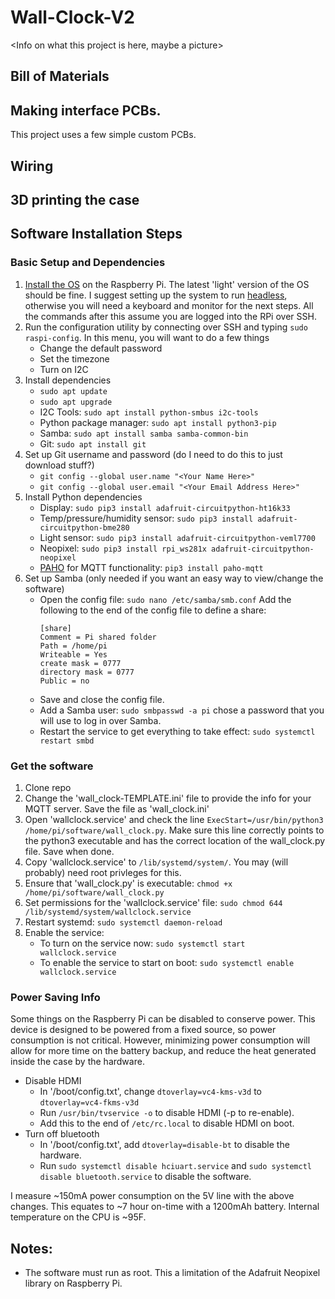 # Wall-Clock-V2
<Info on what this project is here, maybe a picture>

## Bill of Materials
<Add a BOM here>

## Making interface PCBs.
This project uses a few simple custom PCBs. <more info here someday>

## Wiring
<How to wire up all the bits>

## 3D printing the case
<Links to the case files and instructions on how to print>

## Software Installation Steps
### Basic Setup and Dependencies
1. [Install the OS](https://www.raspberrypi.com/software/) on the Raspberry Pi. The latest 'light' version of the OS should be fine. I suggest setting up the system to run [headless](https://www.tomshardware.com/reviews/raspberry-pi-headless-setup-how-to,6028.html), otherwise you will need a keyboard and monitor for the next steps. All the commands after this assume you are logged into the RPi over SSH.
2. Run the configuration utility by connecting over SSH and typing `sudo raspi-config`. In this menu, you will want to do a few things
   - Change the default password
   - Set the timezone
   - Turn on I2C
3. Install dependencies
   - `sudo apt update`
   - `sudo apt upgrade`
   - I2C Tools: `sudo apt install python-smbus i2c-tools`
   - Python package manager: `sudo apt install python3-pip`
   - Samba: `sudo apt install samba samba-common-bin`
   - Git: `sudo apt install git`
4. Set up Git username and password (do I need to do this to just download stuff?)
   - `git config --global user.name "<Your Name Here>"`
   - `git config --global user.email "<Your Email Address Here>"`
5. Install Python dependencies
   - Display: `sudo pip3 install adafruit-circuitpython-ht16k33`
   - Temp/pressure/humidity sensor: `sudo pip3 install adafruit-circuitpython-bme280`
   - Light sensor: `sudo pip3 install adafruit-circuitpython-veml7700`
   - Neopixel: `sudo pip3 install rpi_ws281x adafruit-circuitpython-neopixel`
   - [PAHO](https://pypi.org/project/paho-mqtt/) for MQTT functionality: `pip3 install paho-mqtt`
6. Set up Samba (only needed if you want an easy way to view/change the software)
   - Open the config file: `sudo nano /etc/samba/smb.conf` Add the following to the end of the config file to define a share:
     ```
     [share]
     Comment = Pi shared folder
     Path = /home/pi
     Writeable = Yes
     create mask = 0777
     directory mask = 0777
     Public = no
     ```
   - Save and close the config file.
   - Add a Samba user: `sudo smbpasswd -a pi` chose a password that you will use to log in over Samba.
   - Restart the service to get everything to take effect: `sudo systemctl restart smbd`
### Get the software
1. Clone repo <add steps on how to do this...>
2. Change the 'wall_clock-TEMPLATE.ini' file to provide the info for your MQTT server. Save the file as 'wall_clock.ini'
3. Open 'wallclock.service' and check the line `ExecStart=/usr/bin/python3 /home/pi/software/wall_clock.py`. Make sure this line correctly points to the python3 executable and has the correct location of the wall_clock.py file. Save when done.
4. Copy 'wallclock.service' to `/lib/systemd/system/`. You may (will probably) need root privleges for this.
5. Ensure that 'wall_clock.py' is executable: `chmod +x /home/pi/software/wall_clock.py`
6. Set permissions for the 'wallclock.service' file: `sudo chmod 644 /lib/systemd/system/wallclock.service`
7. Restart systemd: `sudo systemctl daemon-reload`
8. Enable the service:
   - To turn on the service now: `sudo systemctl start wallclock.service`
   - To enable the service to start on boot: `sudo systemctl enable wallclock.service`
   
### Power Saving Info
Some things on the Raspberry Pi can be disabled to conserve power. This device is designed to be powered from a fixed source, so power consumption is not critical. However, minimizing power consumption will allow for more time on the battery backup, and reduce the heat generated inside the case by the hardware.
- Disable HDMI
  - In '/boot/config.txt', change `dtoverlay=vc4-kms-v3d` to `dtoverlay=vc4-fkms-v3d`
  - Run `/usr/bin/tvservice -o` to disable HDMI (-p to re-enable).
  - Add this to the end of `/etc/rc.local` to disable HDMI on boot.
- Turn off bluetooth 
  - In '/boot/config.txt', add `dtoverlay=disable-bt` to disable the hardware.
  - Run `sudo systemctl disable hciuart.service` and `sudo systemctl disable bluetooth.service` to disable the software.

I measure ~150mA power consumption on the 5V line with the above changes. This equates to ~7 hour on-time with a 1200mAh battery. Internal temperature on the CPU is ~95F. <Check this later when the case is closed>

## Notes:
- The software must run as root. This a limitation of the Adafruit Neopixel library on Raspberry Pi.
